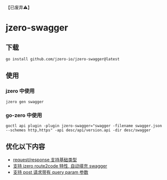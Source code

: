 【已废弃⚠️】

# jzero-swagger

## 下载

```shell
go install github.com/jzero-io/jzero-swagger@latest
```

## 使用

### jzero 中使用

```shell
jzero gen swagger
```

### go-zero 中使用

```shell
goctl api plugin -plugin jzero-swagger="swagger -filename swagger.json --schemes http,https" -api desc/api/version.api -dir desc/swagger
```

## 优化以下内容

* [request/response 支持基础类型](https://github.com/jzero-io/jzero-swagger/commit/575a3af18e90424e7506efe6d0315734212a0e40)
* [支持 jzero route2code 特性, 自动填充 swagger](https://github.com/jzero-io/jzero-swagger/commit/deee751c16426debca7858943738246921d2d74b)
* [支持 post 请求带有 query param 参数](https://github.com/jzero-io/jzero-swagger/commit/304e7e4d705ee6c0e1a94d3fe5305b31cbd4f424)
